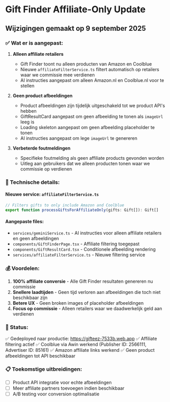# Gift Finder Affiliate-Only Update

## Wijzigingen gemaakt op 9 september 2025

### ✅ Wat er is aangepast:

1. **Alleen affiliate retailers**
   - Gift Finder toont nu alleen producten van Amazon en Coolblue
   - Nieuwe `affiliateFilterService.ts` filtert automatisch op retailers waar we commissie mee verdienen
   - AI instructies aangepast om alleen Amazon.nl en Coolblue.nl voor te stellen

2. **Geen product afbeeldingen**
   - Product afbeeldingen zijn tijdelijk uitgeschakeld tot we product API's hebben
   - GiftResultCard aangepast om geen afbeelding te tonen als `imageUrl` leeg is
   - Loading skeleton aangepast om geen afbeelding placeholder te tonen
   - AI instructies aangepast om lege `imageUrl` te genereren

3. **Verbeterde foutmeldingen**
   - Specifieke foutmelding als geen affiliate products gevonden worden
   - Uitleg aan gebruikers dat we alleen producten tonen waar we commissie op verdienen

### 🔧 Technische details:

#### Nieuwe service: `affiliateFilterService.ts`

```typescript
// Filters gifts to only include Amazon and Coolblue
export function processGiftsForAffiliateOnly(gifts: Gift[]): Gift[]
```

#### Aangepaste files:

- `services/geminiService.ts` - AI instructies voor alleen affiliate retailers en geen afbeeldingen
- `components/GiftFinderPage.tsx` - Affiliate filtering toegepast
- `components/GiftResultCard.tsx` - Conditionele afbeelding rendering
- `services/affiliateFilterService.ts` - Nieuwe filtering service

### 💰 Voordelen:

1. **100% affiliate conversie** - Alle Gift Finder resultaten genereren nu commissie
2. **Snellere laadtijden** - Geen tijd verloren aan afbeeldingen die toch niet beschikbaar zijn
3. **Betere UX** - Geen broken images of placeholder afbeeldingen
4. **Focus op commissie** - Alleen retailers waar we daadwerkelijk geld aan verdienen

### 🚀 Status:

✅ Gedeployed naar productie: https://gifteez-7533b.web.app
✅ Affiliate filtering actief
✅ Coolblue via Awin werkend (Publisher ID: 2566111, Advertiser ID: 85161)
✅ Amazon affiliate links werkend
✅ Geen product afbeeldingen tot API beschikbaar

### 📋 Toekomstige uitbreidingen:

- [ ] Product API integratie voor echte afbeeldingen
- [ ] Meer affiliate partners toevoegen indien beschikbaar
- [ ] A/B testing voor conversion optimalisatie
